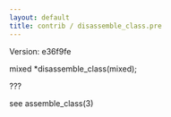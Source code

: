 ```yaml
---
layout: default
title: contrib / disassemble_class.pre
---
```


Version: e36f9fe

mixed *disassemble_class(mixed);

???

see assemble_class(3)
